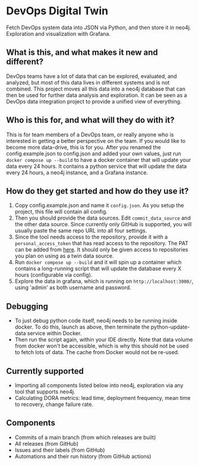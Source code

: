 # DevOps Digital Twin

Fetch DevOps system data into JSON via Python, and then store it in neo4j. Exploration and visualization with Grafana.

## What is this, and what makes it new and different?

DevOps teams have a lot of data that can be explored, evaluated, and analyzed, but most of this data lives in different
systems and is not combined. This project moves all this data into a neo4j database that can then be used for
further data analysis and exploration. It can be seen as a DevOps data integration project to provide a unified view of
everything.

## Who is this for, and what will they do with it?

This is for team members of a DevOps team, or really anyone who is interested in getting a better perspective on the
team. If you would like to become more data-drive, this is for you. After you renamed the config.example.json to 
config.json and added your own values, just run `docker compose up --build` to have a docker container that will
update your data every 24 hours. It contains a python service that will update the data every 24 hours, a neo4j instance,
and a Grafana instance.

## How do they get started and how do they use it?

1. Copy config.example.json and name it `config.json`. As you setup the project, this file will contain all config.
2. Then you should provide the data sources. Edit `commit_data_source` and the other data source. Since currently only
   GitHub is supported, you will usually paste the same repo URL into all four settings.
3. Since the tool needs access to the repository, provide it with a `personal_access_token` that has read access to the
   repository. The PAT can be added from [here](https://github.com/settings/tokens). It should only be given access to
   repositories you plan on using as a twin data source. 
4. Run `docker compose up --build` and it will spin up a container which contains a long-running script that will update
   the database every X hours (configurable via config).
5. Explore the data in grafana, which is running on `http://localhost:3000/`, using 'admin' as both username and
   password.

## Debugging

- To just debug python code itself, neo4j needs to be running inside docker. To do this, launch as above, then terminate
  the python-update-data service within Docker.
- Then run the script again, within your IDE directly. Note that data volume from docker won't be accessible, which is
  why this should not be used to fetch lots of data. The cache from Docker would not be re-used.

## Currently supported

- Importing all components listed below into neo4j, exploration via any tool that supports neo4j.
- Calculating DORA metrics: lead time, deployment frequency, mean time to recovery, change failure rate.

## Components

- Commits of a main branch (from which releases are built)
- All releases (from GitHub)
- Issues and their labels (from GitHub)
- Automations and their run history (from GitHub actions)
